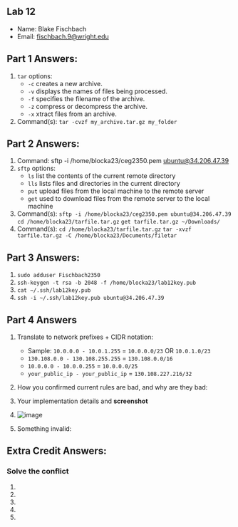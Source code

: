## Lab 12

- Name: Blake Fischbach
- Email: fischbach.9@wright.edu

## Part 1 Answers:

1. `tar` options:
   - `-c` creates a new archive.
   - `-v` displays the names of files being processed.
   - `-f` specifies the filename of the archive.
   - `-z` compress or decompress the archive.
   - `-x` xtract files from an archive.
2. Command(s): `tar -cvzf my_archive.tar.gz my_folder`


## Part 2 Answers:

1. Command: sftp -i /home/blocka23/ceg2350.pem ubuntu@34.206.47.39
2. `sftp` options:
   - `ls` list the contents of the current remote directory
   - `lls` lists files and directories in the current directory
   - `put` upload files from the local machine to the remote server
   - `get` used to download files from the remote server to the local machine
3. Command(s): `sftp -i /home/blocka23/ceg2350.pem ubuntu@34.206.47.39`
               `cd /home/blocka23/tarfile.tar.gz`
               `get tarfile.tar.gz ~/Downloads/`
4. Command(s): `cd /home/blocka23/tarfile.tar.gz`
               `tar -xvzf tarfile.tar.gz -C /home/blocka23/Documents/filetar`

## Part 3 Answers:

1. `sudo adduser Fischbach2350`
2. `ssh-keygen -t rsa -b 2048 -f /home/blocka23/lab12key.pub`
3. `cat ~/.ssh/lab12key.pub`
4. `ssh -i ~/.ssh/lab12key.pub ubuntu@34.206.47.39`

## Part 4 Answers

1. Translate to network prefixes + CIDR notation:
   - Sample: `10.0.0.0 - 10.0.1.255` = `10.0.0.0/23` OR `10.0.1.0/23`
   - `130.108.0.0 - 130.108.255.255` = `130.108.0.0/16`
   - `10.0.0.0 - 10.0.0.255` = `10.0.0.0/25`
   - `your_public_ip - your_public_ip` = `130.108.227.216/32`
2. How you confirmed current rules are bad, and why are they bad:
3. Your implementation details and **screenshot**
4. ![image](https://github.com/Fischbach23/CEG2350/assets/89490140/e4964a94-b331-47ab-84d8-959ea2010ffd)

5. Something invalid:

## Extra Credit Answers:

### Solve the conflict

1.
2.
3.
4.
5.
